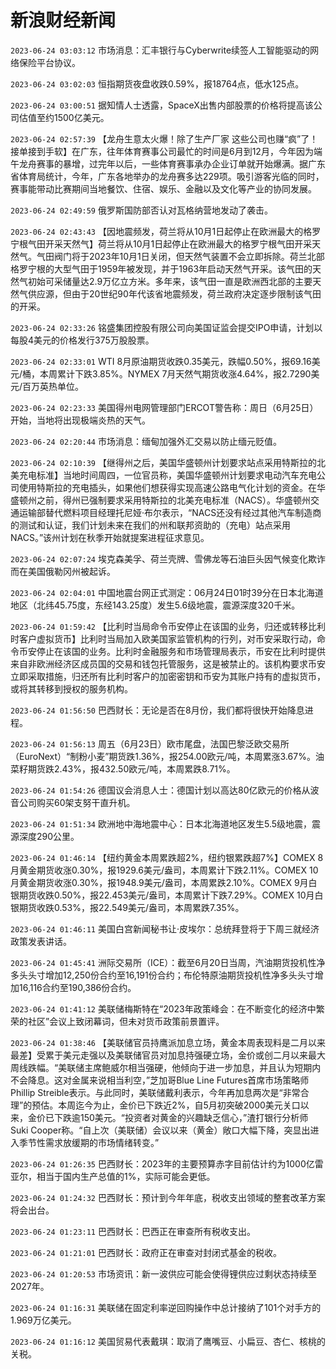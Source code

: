 # 新浪财经新闻
`2023-06-24 03:03:12` 市场消息：汇丰银行与Cyberwrite续签人工智能驱动的网络保险平台协议。

`2023-06-24 03:02:03` 恒指期货夜盘收跌0.59%，报18764点，低水125点。

`2023-06-24 03:00:51` 据知情人士透露，SpaceX出售内部股票的价格将提高该公司估值至约1500亿美元。

`2023-06-24 02:57:39` 【龙舟生意太火爆！除了生产厂家 这些公司也赚“疯”了！接单接到手软】在广东，往年体育赛事公司最忙的时间是6月到12月，今年因为端午龙舟赛事的暴增，过完年以后，一些体育赛事承办企业订单就开始爆满。据广东省体育局统计，今年，广东各地举办的龙舟赛多达229项。吸引游客光临的同时，赛事能带动比赛期间当地餐饮、住宿、娱乐、金融以及文化等产业的协同发展。

`2023-06-24 02:49:59` 俄罗斯国防部否认对瓦格纳营地发动了袭击。

`2023-06-24 02:43:43` 【因地震频发，荷兰将从10月1日起停止在欧洲最大的格罗宁根气田开采天然气】荷兰将从10月1日起停止在欧洲最大的格罗宁根气田开采天然气。气田阀门将于2023年10月1日关闭，但天然气装置不会立即拆除。荷兰北部格罗宁根的大型气田于1959年被发现，并于1963年启动天然气开采。该气田的天然气初始可采储量达2.9万亿立方米。多年来，该气田一直是欧洲西北部的主要天然气供应源，但由于20世纪90年代该省地震频发，荷兰政府决定逐步限制该气田的开采。

`2023-06-24 02:33:26` 铭盛集团控股有限公司向美国证监会提交IPO申请，计划以每股4美元的价格发行375万股股票。

`2023-06-24 02:33:01` WTI 8月原油期货收跌0.35美元，跌幅0.50%，报69.16美元/桶，本周累计下跌3.85%。NYMEX 7月天然气期货收涨4.64%，报2.7290美元/百万英热单位。

`2023-06-24 02:23:33` 美国得州电网管理部门ERCOT警告称：周日（6月25日）开始，当地将出现极端炎热的天气。

`2023-06-24 02:20:44` 市场消息：缅甸加强外汇交易以防止缅元贬值。

`2023-06-24 02:10:39` 【继得州之后，美国华盛顿州计划要求站点采用特斯拉的北美充电标准】当地时间周四，一位官员称，美国华盛顿州计划要求电动汽车充电公司使用特斯拉的充电插头，如果他们想获得实现高速公路电气化计划的资金。在华盛顿州之前，得州已强制要求采用特斯拉的北美充电标准（NACS）。华盛顿州交通运输部替代燃料项目经理托尼娅·布尔表示，“NACS还没有经过其他汽车制造商的测试和认证，我们计划未来在我们的州和联邦资助的（充电）站点采用NACS。”该州计划在秋季开始就提案进程征求意见。

`2023-06-24 02:07:24` 埃克森美孚、荷兰壳牌、雪佛龙等石油巨头因气候变化欺诈而在美国俄勒冈州被起诉。

`2023-06-24 02:04:01` 中国地震台网正式测定：06月24日01时39分在日本北海道地区（北纬45.75度，东经143.25度）发生5.6级地震，震源深度320千米。

`2023-06-24 01:59:42` 【比利时当局命令币安停止在该国的业务，归还或转移比利时客户虚拟货币】比利时当局加入欧美国家监管机构的行列，对币安采取行动，命令币安停止在该国的业务。比利时金融服务和市场管理局表示，币安在比利时提供来自非欧洲经济区成员国的交易和钱包托管服务，这是被禁止的。该机构要求币安立即采取措施，归还所有比利时客户的加密密钥和币安为其账户持有的虚拟货币，或将其转移到授权的服务机构。

`2023-06-24 01:56:50` 巴西财长：无论是否在8月份，我们都将很快开始降息进程。

`2023-06-24 01:56:13` 周五（6月23日）欧市尾盘，法国巴黎泛欧交易所（EuroNext）“制粉小麦”期货跌1.36%，报254.00欧元/吨，本周累涨3.67%。油菜籽期货跌2.43%，报432.50欧元/吨，本周累跌8.71%。

`2023-06-24 01:54:26` 德国议会消息人士：德国计划以高达80亿欧元的价格从波音公司购买60架支努干直升机。

`2023-06-24 01:51:34` 欧洲地中海地震中心：日本北海道地区发生5.5级地震，震源深度290公里。

`2023-06-24 01:46:14` 【纽约黄金本周累跌超2%，纽约银累跌超7%】COMEX 8月黄金期货收涨0.30%，报1929.6美元/盎司，本周累计下跌2.11%。COMEX 10月黄金期货收涨0.30%，报1948.9美元/盎司，本周累跌2.10%。COMEX 9月白银期货收跌0.50%，报22.453美元/盎司，本周累计下跌7.29%。COMEX 10月白银期货收跌0.53%，报22.549美元/盎司，本周累跌7.35%。

`2023-06-24 01:46:11` 美国白宫新闻秘书让·皮埃尔：总统拜登将于下周三就经济政策发表讲话。

`2023-06-24 01:45:41` 洲际交易所（ICE）：截至6月20日当周，汽油期货投机性净多头头寸增加12,250份合约至16,191份合约；布伦特原油期货投机性净多头头寸增加16,116合约至190,386份合约。

`2023-06-24 01:41:12` 美联储梅斯特在“2023年政策峰会：在不断变化的经济中繁荣的社区”会议上致闭幕词，但未对货币政策前景置评。

`2023-06-24 01:38:46` 【美联储官员持鹰派加息立场，黄金本周表现料是二月以来最差】受累于美元走强以及美联储官员对加息持强硬立场，金价或创二月以来最大周线跌幅。“美联储主席鲍威尔相当强硬，他倾向于进一步加息，并且认为短期内不会降息。这对金属来说相当利空，”芝加哥Blue Line Futures首席市场策略师Phillip Streible表示。与此同时，美联储戴利表示，今年再加息两次是“非常合理”的预估。本周迄今为止，金价已下跌近2%，自5月初突破2000美元关口以来，金价已下跌逾150美元。“投资者对黄金的兴趣缺乏信心，”渣打银行分析师Suki Cooper称。“自上次（美联储）会议以来（黄金）敞口大幅下降，突显出进入季节性需求放缓期的市场情绪转变。”

`2023-06-24 01:26:35` 巴西财长：2023年的主要预算赤字目前估计约为1000亿雷亚尔，相当于国内生产总值的1%，实际可能会更低。

`2023-06-24 01:24:32` 巴西财长：预计到今年年底，税收支出领域的整套改革方案将会出台。

`2023-06-24 01:23:11` 巴西财长：巴西正在审查所有税收支出。

`2023-06-24 01:21:01` 巴西财长：政府正在审查对封闭式基金的税收。

`2023-06-24 01:20:53` 市场资讯：新一波供应可能会使得锂供应过剩状态持续至2027年。

`2023-06-24 01:16:31` 美联储在固定利率逆回购操作中总计接纳了101个对手方的1.969万亿美元。

`2023-06-24 01:16:12` 美国贸易代表戴琪：取消了鹰嘴豆、小扁豆、杏仁、核桃的关税。

